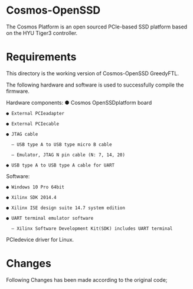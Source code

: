# Cosmos-OpenSSD
The Cosmos Platform is an open sourced PCIe-based SSD platform based on the HYU Tiger3 controller.

# Requirements
This directory is the working version of Cosmos-OpenSSD GreedyFTL.

The following hardware and software is used to successfully compile the firmware.

Hardware components:
    ● Cosmos OpenSSDplatform board
  
    ● External PCIeadapter
  
    ● External PCIecable
  
    ● JTAG cable
  
      – USB type A to USB type micro B cable
  
      – Emulator, JTAG N pin cable (N: 7, 14, 20)
  
    ● USB type A to USB type A cable for UART

Software:

    ● Windows 10 Pro 64bit
  
    ● Xilinx SDK 2014.4
  
    ● Xilinx ISE design suite 14.7 system edition
  
    ● UART terminal emulator software
  
      – Xilinx Software Development Kit(SDK) includes UART terminal

PCIedevice driver for Linux.

# Changes
Following Changes has been made according to the original code;




